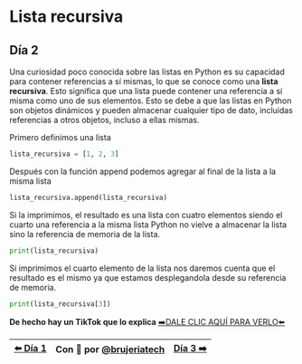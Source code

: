 # Lista recursiva
## Día 2

Una curiosidad poco conocida sobre las listas en Python es su capacidad para contener referencias a sí mismas, lo que se conoce como una **lista recursiva**. Esto significa que una lista puede contener una referencia a sí misma como uno de sus elementos. Esto se debe a que las listas en Python son objetos dinámicos y pueden almacenar cualquier tipo de dato, incluidas referencias a otros objetos, incluso a ellas mismas.

Primero definimos una lista
```Python
lista_recursiva = [1, 2, 3]
```

Después con la función append podemos agregar al final de la lista a la misma lista
```Python
lista_recursiva.append(lista_recursiva)
```

Si la imprimimos, el resultado es una lista con cuatro elementos siendo el cuarto una referencia a la misma lista
Python no vielve a almacenar la lista sino la referencia de memoria de la lista.

```Python
print(lista_recursiva)
```

Si imprimimos el cuarto elemento de la lista nos daremos cuenta que el resultado es el mismo ya que estamos desplegandola desde su referencia de memoria.
```Python
print(lista_recursiva[3])
```

**De hecho hay un TikTok que lo explica**
[➡️DALE CLIC AQUÍ PARA VERLO⬅️]()

| [⬅️ Día 1 ](/dia1-interning.md) | Con 💖 por [@brujeriatech](https://www.instagram.com/brujeriatech/) | [Día 3 ➡️](/dia3-comprensiones-listas.md)|
|:------------- |:---------------:| -------------:|
